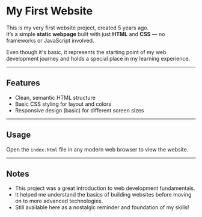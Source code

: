 # My First Website

This is my very first website project, created 5 years ago.  
It’s a simple **static webpage** built with just **HTML** and **CSS** — no frameworks or JavaScript involved.  

Even though it's basic, it represents the starting point of my web development journey and holds a special place in my learning experience.

---

## Features

- Clean, semantic HTML structure  
- Basic CSS styling for layout and colors  
- Responsive design (basic) for different screen sizes  

---

## Usage

Open the `index.html` file in any modern web browser to view the website.

---

## Notes

- This project was a great introduction to web development fundamentals.  
- It helped me understand the basics of building websites before moving on to more advanced technologies.  
- Still available here as a nostalgic reminder and foundation of my skills!
